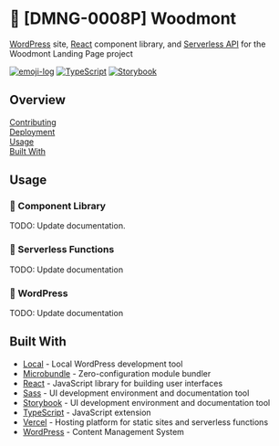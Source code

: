 # 🚧 [DMNG-0008P] Woodmont

[WordPress][8] site, [React][3] component library, and
[Serverless API](https://vercel.com/docs/v2/serverless-functions/introduction)
for the Woodmont Landing Page project

[![emoji-log](https://cdn.rawgit.com/ahmadawais/stuff/ca97874/emoji-log/non-flat-round.svg)](https://github.com/ahmadawais/Emoji-Log/)
[![TypeScript](https://badgen.net/badge/-/typescript?icon=typescript&label)](https://badgen.net/badge/-/typescript?icon=typescript&label)
[![Storybook](https://cdn.jsdelivr.net/gh/storybookjs/brand@master/badge/badge-storybook.svg)](https://storybook.js.org/)

## Overview

[Contributing](docs/CONTRIBUTING.md)  
[Deployment](docs/DEPLOYMENT.md)  
[Usage](#usage)  
[Built With](#built-with)

## Usage

### 🚧 Component Library

TODO: Update documentation.

### 🚧 Serverless Functions

TODO: Update documentation

### 🚧 WordPress

TODO: Update documentation

## Built With

- [Local][1] - Local WordPress development tool
- [Microbundle][2] - Zero-configuration module bundler
- [React][3] - JavaScript library for building user interfaces
- [Sass][4] - UI development environment and documentation tool
- [Storybook][5] - UI development environment and documentation tool
- [TypeScript][6] - JavaScript extension
- [Vercel][7] - Hosting platform for static sites and serverless functions
- [WordPress][8] - Content Management System

[1]: https://localwp.com/
[2]: https://github.com/developit/microbundle
[3]: https://reactjs.org/
[4]: https://sass-lang.com/
[5]: https://storybook.js.org/
[6]: https://www.typescriptlang.org/
[7]: https://vercel.com/
[8]: https://wordpress.com/
